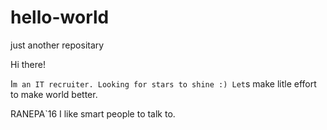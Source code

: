 # hello-world
just another repositary

Hi there!

I`m an IT recruiter. Looking for stars to shine :)
Let`s make litle effort to make world better.

RANEPA`16
I like smart people to talk to.
